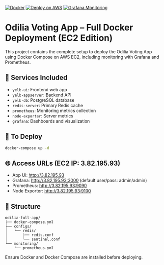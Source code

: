 [![Docker](https://img.shields.io/badge/containerized-Docker-blue)](https://www.docker.com/)
[![Deploy on AWS](https://img.shields.io/badge/deployed-AWS%20EC2-green)](https://aws.amazon.com/ec2/)
[![Grafana Monitoring](https://img.shields.io/badge/monitoring-Grafana-orange)](https://grafana.com/)

# Odilia Voting App – Full Docker Deployment (EC2 Edition)

This project contains the complete setup to deploy the Odilia Voting App using Docker Compose on AWS EC2, including monitoring with Grafana and Prometheus.

## 🔧 Services Included

- `yelb-ui`: Frontend web app
- `yelb-appserver`: Backend API
- `yelb-db`: PostgreSQL database
- `redis-server`: Primary Redis cache
- `prometheus`: Monitoring metrics collection
- `node-exporter`: Server metrics
- `grafana`: Dashboards and visualization

## 🚀 To Deploy

```bash
docker-compose up -d
```

## 🌐 Access URLs (EC2 IP: 3.82.195.93)

- App UI: http://3.82.195.93
- Grafana: http://3.82.195.93:3000 (default user/pass: admin/admin)
- Prometheus: http://3.82.195.93:9090
- Node Exporter: http://3.82.195.93:9100

## 📁 Structure

```
odilia-full-app/
├── docker-compose.yml
├── configs/
│   └── redis/
│       ├── redis.conf
│       └── sentinel.conf
└── monitoring/
    └── prometheus.yml
```

Ensure Docker and Docker Compose are installed before deploying.
